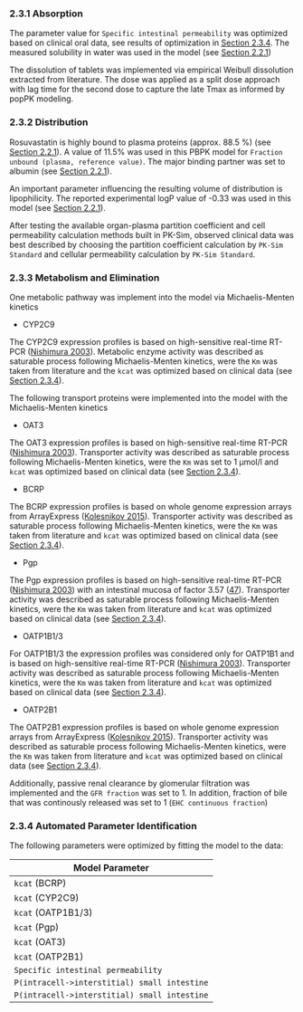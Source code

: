 ### 2.3.1 Absorption

The parameter value for  `Specific intestinal permeability`  was optimized based on clinical oral data, see results of optimization in [Section 2.3.4](#234-automated-parameter-identification). The measured solubility in water was used in the model (see [Section 2.2.1](#221-in-vitro-and-physicochemical-data))

The dissolution of tablets was implemented via empirical Weibull dissolution extracted from literature. The dose was applied as a split dose approach with lag time for the second dose to capture the late Tmax as informed by popPK modeling. 

### 2.3.2 Distribution

Rosuvastatin is highly bound to plasma proteins (approx. 88.5 %) (see [Section 2.2.1](#221-in-vitro-and-physicochemical-data)). A value of 11.5% was used in this PBPK model for `Fraction unbound (plasma, reference value)`. The major binding partner was set to albumin (see [Section 2.2.1](#221-in-vitro-and-physicochemical-data)).

An important parameter influencing the resulting volume of distribution is lipophilicity. The reported experimental logP value of -0.33 was used in this model (see [Section 2.2.1](#221-in-vitro-and-physicochemical-data)). 

After testing the available organ-plasma partition coefficient and cell permeability calculation methods built in PK-Sim, observed clinical data was best described by choosing the partition coefficient calculation by `PK-Sim Standard` and cellular permeability calculation by `PK-Sim Standard`.

### 2.3.3 Metabolism and Elimination

One metabolic pathway was implement into the model via Michaelis-Menten kinetics 

* CYP2C9

The CYP2C9 expression profiles is based on high-sensitive real-time RT-PCR ([Nishimura 2003](#5-references)). Metabolic enzyme activity was described as saturable process following Michaelis-Menten kinetics, were the `Km` was taken from literature and the `kcat` was optimized based on clinical data (see [Section 2.3.4](#234-automated-parameter-identification)).

The following transport proteins were implemented into the model with the Michaelis-Menten kinetics 

* OAT3

The OAT3 expression profiles is based on high-sensitive real-time RT-PCR ([Nishimura 2003](#5-references)). Transporter activity was described as saturable process following Michaelis-Menten kinetics, were the `Km` was set to 1 µmol/l and `kcat` was optimized based on clinical data (see [Section 2.3.4](#234-automated-parameter-identification)).

* BCRP

The BCRP expression profiles is based on whole genome expression arrays from ArrayExpress ([Kolesnikov 2015](#5-references)). Transporter activity was described as saturable process following Michaelis-Menten kinetics, were the `Km` was taken from literature and `kcat` was optimized based on clinical data (see [Section 2.3.4](#234-automated-parameter-identification)).

* Pgp

The Pgp expression profiles is based on high-sensitive real-time RT-PCR ([Nishimura 2003](#5-references)) with an intestinal mucosa of factor 3.57 ([47](#5-references)). Transporter activity was described as saturable process following Michaelis-Menten kinetics, were the `Km` was taken from literature and `kcat` was optimized based on clinical data (see [Section 2.3.4](#234-automated-parameter-identification)).

* OATP1B1/3

For OATP1B1/3 the expression profiles was considered only for OATP1B1 and is based on high-sensitive real-time RT-PCR ([Nishimura 2003](#5-references)). Transporter activity was described as saturable process following Michaelis-Menten kinetics, were the `Km` was taken from literature and `kcat` was optimized based on clinical data (see [Section 2.3.4](#234-automated-parameter-identification)).

* OATP2B1

The OATP2B1 expression profiles is based on whole genome expression arrays from ArrayExpress ([Kolesnikov 2015](#5-references)). Transporter activity was described as saturable process following Michaelis-Menten kinetics, were the `Km` was taken from literature and `kcat` was optimized based on clinical data (see [Section 2.3.4](#234-automated-parameter-identification)).

Additionally, passive renal clearance by glomerular filtration was implemented and the `GFR fraction` was set to 1. In addition, fraction of bile that was continously released was set to 1 (`EHC continuous fraction`)


### 2.3.4 Automated Parameter Identification

The following parameters were optimized by fitting the model to the data:

| Model Parameter                |
| ------------------------------ | 
| `kcat` (BCRP)                 |
| `kcat` (CYP2C9)             | 
| `kcat` (OATP1B1/3)            |
| `kcat` (Pgp)                    | 
| `kcat` (OAT3)                  | 
| `kcat` (OATP2B1)                  |
| `Specific intestinal permeability`| 
| `P(intracell->interstitial) small intestine`|
| `P(intracell->interstitial) small intestine`|


 

